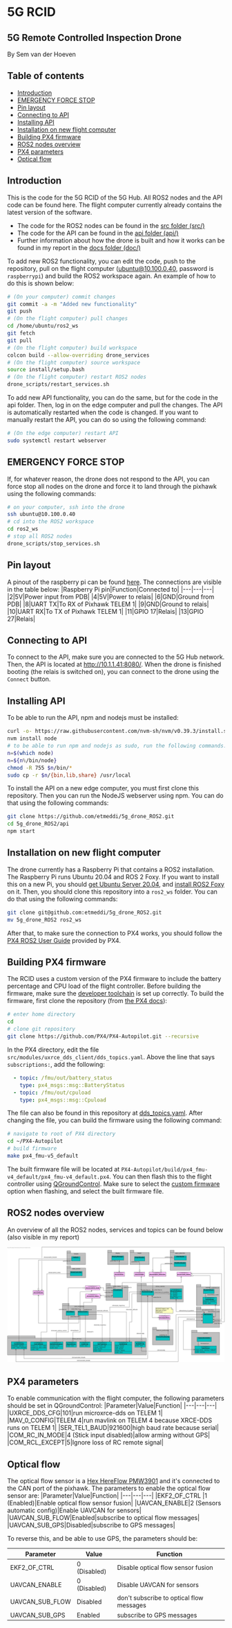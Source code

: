 # 5G RCID
## 5G Remote Controlled Inspection Drone
By Sem van der Hoeven

## Table of contents
- [Introduction](#introduction)
- [EMERGENCY FORCE STOP](#emergency-force-stop)
- [Pin layout](#pin-layout)
- [Connecting to API](#connecting-to-api)
- [Installing API](#installing-api)
- [Installation on new flight computer](#installation-on-new-flight-computer)
- [Building PX4 firmware](#building-px4-firmware)
- [ROS2 nodes overview](#ros2-nodes-overview)
- [PX4 parameters](#px4-parameters)
- [Optical flow](#optical-flow)

## Introduction
This is the code for the 5G RCID of the 5G Hub. All ROS2 nodes and the API code can be found here. The flight computer currently already contains the latest version of the software. 
- The code for the ROS2 nodes can be found in the [src folder (src/)](/src/)
- The code for the API can be found in the [api folder (api/)](/api/)
- Further information about how the drone is built and how it works can be found in my report in the [docs folder (doc/)](/doc/)

To add new ROS2 functionality, you can edit the code, push to the repository, pull on the flight computer (ubuntu@10.100.0.40, password is `raspberrypi`) and build the ROS2 workspace again. An example of how to do this is shown below:
```bash
# (On your computer) commit changes
git commit -a -m "Added new functionality"
git push
# (On the flight computer) pull changes
cd /home/ubuntu/ros2_ws
git fetch
git pull
# (On the flight computer) build workspace
colcon build --allow-overriding drone_services
# (On the flight computer) source workspace
source install/setup.bash
# (On the flight computer) restart ROS2 nodes
drone_scripts/restart_services.sh
```
To add new API functionality, you can do the same, but for the code in the api folder. Then, log in on the edge computer and pull the changes. The API is automatically restarted when the code is changed. If you want to manually restart the API, you can do so using the following command:
```bash
# (On the edge computer) restart API
sudo systemctl restart webserver
```
## EMERGENCY FORCE STOP
If, for whatever reason, the drone does not respond to the API, you can force stop all nodes on the drone and force it to land through the pixhawk using the following commands:
```bash
# on your computer, ssh into the drone
ssh ubuntu@10.100.0.40
# cd into the ROS2 workspace
cd ros2_ws
# stop all ROS2 nodes
drone_scripts/stop_services.sh
```
## Pin layout
A pinout of the raspberry pi can be found [here](https://www.raspberrypi.com/documentation/computers/raspberry-pi.html). The connections are visible in the table below:
|Raspberry Pi pin|Function|Connected to|
|---|---|---|
|2|5V|Power input from PDB|
|4|5V|Power to relais|
|6|GND|Ground from PDB|
|8|UART TX|To RX of Pixhawk TELEM 1|
|9|GND|Ground to relais|
|10|UART RX|To TX of Pixhawk TELEM 1|
|11|GPIO 17|Relais|
|13|GPIO 27|Relais|

## Connecting to API
To connect to the API, make sure you are connected to the 5G Hub network. Then, the API is located at http://10.1.1.41:8080/. When the drone is finished booting (the relais is switched on), you can connect to the drone using the `Connect` button.

## Installing API
To be able to run the API, npm and nodejs must be installed:
```bash
curl -o- https://raw.githubusercontent.com/nvm-sh/nvm/v0.39.3/install.sh | bash
nvm install node
# to be able to run npm and nodejs as sudo, run the following commands:
n=$(which node)
n=${n%/bin/node}
chmod -R 755 $n/bin/* 
sudo cp -r $n/{bin,lib,share} /usr/local 
```
To install the API on a new edge computer, you must first clone this repository. Then you can run the NodeJS webserver using npm. You can do that using the following commands:
```bash
git clone https://github.com/etmeddi/5g_drone_ROS2.git
cd 5g_drone_ROS2/api
npm start
```
## Installation on new flight computer
The drone currently has a Raspberry Pi that contains a ROS2 installation. The Raspberry Pi runs Ubuntu 20.04 and ROS 2 Foxy. If you want to install this on a new Pi, you should [get Ubuntu Server 20.04](https://ubuntu.com/download/server#downloads), and [install ROS2 Foxy](https://docs.ros.org/en/foxy/Installation/Ubuntu-Install-Debians.html) on it. Then, you should clone this repository into a `ros2_ws` folder. You can do that using the following commands:
```bash
git clone git@github.com:etmeddi/5g_drone_ROS2.git
mv 5g_drone_ROS2 ros2_ws
```

After that, to make sure the connection to PX4 works, you should follow the [PX4 ROS2 User Guide](https://docs.px4.io/main/en/ros/ros2_comm.html#installation-setup) provided by PX4.

## Building PX4 firmware
The RCID uses a custom version of the PX4 firmware to include the battery percentage and CPU load of the flight controller. Before building the firmware, make sure the [developer toolchain](https://docs.px4.io/main/en/dev_setup/dev_env.html) is set up correctly. To build the firmware, first clone the repository (from [the PX4 docs](https://docs.px4.io/main/en/dev_setup/building_px4.html)):
```bash
# enter home directory
cd
# clone git repository
git clone https://github.com/PX4/PX4-Autopilot.git --recursive
```
In the PX4 directory, edit the file `src/modules/uxrce_dds_client/dds_topics.yaml`. Above the line that says `subscriptions:`, add the following:
```yaml
  - topic: /fmu/out/battery_status
    type: px4_msgs::msg::BatteryStatus
  - topic: /fmu/out/cpuload
    type: px4_msgs::msg::Cpuload
```
The file can also be found in this repository at [dds_topics.yaml](dds_topics.yaml). After changing the file, you can build the firmware using the following command:
```bash
# navigate to root of PX4 directory
cd ~/PX4-Autopilot
# build firmware
make px4_fmu-v5_default
```
The built firmware file will be located at `PX4-Autopilot/build/px4_fmu-v4_default/px4_fmu-v4_default.px4`. You can then flash this to the flight controller using [QGroundControl](http://qgroundcontrol.com/). Make sure to select the [custom firmware](https://docs.px4.io/main/en/config/firmware.html#installing-px4-master-beta-or-custom-firmware) option when flashing, and select the built firmware file.
## ROS2 nodes overview
An overview of all the ROS2 nodes, services and topics can be found below (also visible in my report)

![ROS2 nodes overview](/doc/ROSNodes.jpg)

## PX4 parameters
To enable communication with the flight computer, the following parameters should be set in QGroundControl:
|Parameter|Value|Function|
|---|---|---|
|UXRCE_DDS_CFG|101|run microxrce-dds on TELEM 1|
|MAV_0_CONFIG|TELEM 4|run mavlink on TELEM 4 because XRCE-DDS runs on TELEM 1|
|SER_TEL1_BAUD|921600|high baud rate because serial|
|COM_RC_IN_MODE|4 (Stick input disabled)|allow arming without GPS|
|COM_RCL_EXCEPT|5|Ignore loss of RC remote signal|

## Optical flow
The optical flow sensor is a [Hex HereFlow PMW3901](https://docs.px4.io/main/en/sensor/pmw3901.html#hex-hereflow-pmw3901-optical-flow-sensor) and it's connected to the CAN port of the pixhawk. The parameters to enable the optical flow sensor are:
|Parameter|Value|Function|
|---|---|---|
|EKF2_OF_CTRL |1 (Enabled)|Enable optical flow sensor fusion|
|UAVCAN_ENABLE|2 (Sensors automatic config)|Enable UAVCAN for sensors|
|UAVCAN_SUB_FLOW|Enabled|subscribe to optical flow messages|
|UAVCAN_SUB_GPS|Disabled|subscribe to GPS messages|

To reverse this, and be able to use GPS, the parameters should be:

|Parameter|Value|Function|
|---|---|---|
|EKF2_OF_CTRL |0 (Disabled)|Disable optical flow sensor fusion|
|UAVCAN_ENABLE|0 (Disabled)|Disable UAVCAN for sensors|
|UAVCAN_SUB_FLOW|Disabled|don't subscribe to optical flow messages|
|UAVCAN_SUB_GPS|Enabled|subscribe to GPS messages|


